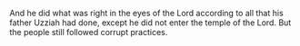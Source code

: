 And he did what was right in the eyes of the Lord according to all that his father Uzziah had done, except he did not enter the temple of the Lord. But the people still followed corrupt practices.
